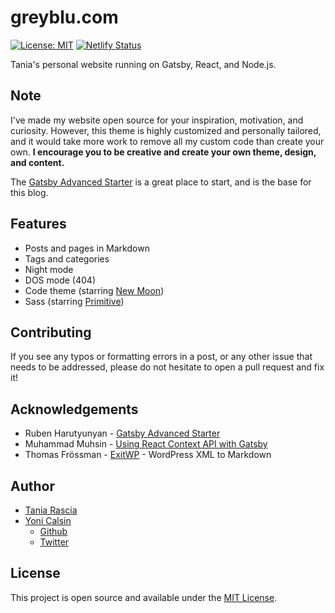 # greyblu.com

[![License: MIT](https://img.shields.io/badge/License-MIT-blue.svg)](https://opensource.org/licenses/MIT) [![Netlify Status](https://api.netlify.com/api/v1/badges/0a51d0e9-f611-4dd8-887f-fc1889e68540/deploy-status)](https://app.netlify.com/sites/tania/deploys)

Tania's personal website running on Gatsby, React, and Node.js.

## Note

I've made my website open source for your inspiration, motivation, and curiosity. However, this theme is highly customized and personally tailored, and it would take more work to remove all my custom code than create your own. **I encourage you to be creative and create your own theme, design, and content.**

The [Gatsby Advanced Starter](https://github.com/vagr9k/gatsby-advanced-starter/) is a great place to start, and is the base for this blog.

## Features

-  Posts and pages in Markdown
-  Tags and categories
-  Night mode
-  DOS mode (404)
-  Code theme (starring [New Moon](https://taniarascia.github.io/new-moon))
-  Sass (starring [Primitive](https://taniarascia.github.io/primitive))

## Contributing

If you see any typos or formatting errors in a post, or any other issue that needs to be addressed, please do not hesitate to open a pull request and fix it!

## Acknowledgements

-  Ruben Harutyunyan - [Gatsby Advanced Starter](https://github.com/vagr9k/gatsby-advanced-starter/)
-  Muhammad Muhsin - [Using React Context API with Gatsby](https://www.gatsbyjs.org/blog/2019-01-31-using-react-context-api-with-gatsby/)
-  Thomas Frössman - [ExitWP](https://github.com/thomasf/exitwp) - WordPress XML to Markdown

## Author

-  [Tania Rascia](https://www.taniarascia.com)
-  [Yoni Calsin](https://www.greyblu.com)
   -  [Github](https://github.com/yonicb)
   -  [Twitter](https://twitter.com/yonicalsin)

<!-- <a href="https://patreon.com/taniarascia"><img src="https://img.shields.io/endpoint.svg?url=https://shieldsio-patreon.herokuapp.com/taniarascia&style=for-the-badge" alt="Patreon donate button" /> </a> -->

<!-- [![ko-fi](https://www.ko-fi.com/img/githubbutton_sm.svg)](https://ko-fi.com/F1F1GNP8) -->

## License

This project is open source and available under the [MIT License](LICENSE).
